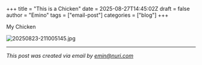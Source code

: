 +++
title = "This is a Chicken"
date = 2025-08-27T14:45:02Z
draft = false
author = "Emino"
tags = ["email-post"]
categories = ["blog"]
+++

My Chicken


![20250823-211005145.jpg](/media/this-is-a-chicken/20250823-211005145.jpg)

---
*This post was created via email by emin@nuri.com*
